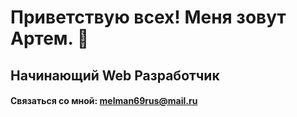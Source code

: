 # Приветствую всех! Меня зовут Артем. 👋
## Начинающий **Web** Разработчик 
#### Связаться со мной: melman69rus@mail.ru
